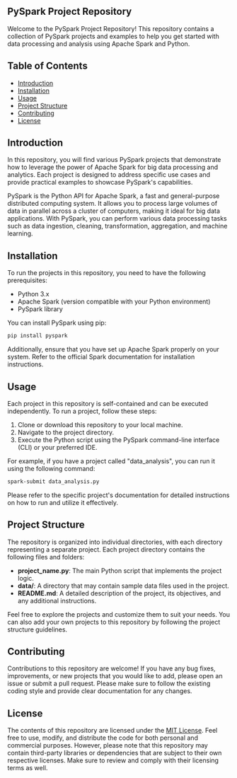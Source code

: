 ## PySpark Project Repository

Welcome to the PySpark Project Repository! This repository contains a collection of PySpark projects and examples to help you get started with data processing and analysis using Apache Spark and Python.

## Table of Contents

- [Introduction](#introduction)
- [Installation](#installation)
- [Usage](#usage)
- [Project Structure](#project-structure)
- [Contributing](#contributing)
- [License](#license)

## Introduction

In this repository, you will find various PySpark projects that demonstrate how to leverage the power of Apache Spark for big data processing and analytics. Each project is designed to address specific use cases and provide practical examples to showcase PySpark's capabilities.

PySpark is the Python API for Apache Spark, a fast and general-purpose distributed computing system. It allows you to process large volumes of data in parallel across a cluster of computers, making it ideal for big data applications. With PySpark, you can perform various data processing tasks such as data ingestion, cleaning, transformation, aggregation, and machine learning.

## Installation

To run the projects in this repository, you need to have the following prerequisites:

- Python 3.x
- Apache Spark (version compatible with your Python environment)
- PySpark library

You can install PySpark using pip:

```bash
pip install pyspark
```

Additionally, ensure that you have set up Apache Spark properly on your system. Refer to the official Spark documentation for installation instructions.

## Usage

Each project in this repository is self-contained and can be executed independently. To run a project, follow these steps:

1. Clone or download this repository to your local machine.
2. Navigate to the project directory.
3. Execute the Python script using the PySpark command-line interface (CLI) or your preferred IDE.

For example, if you have a project called "data_analysis", you can run it using the following command:

```bash
spark-submit data_analysis.py
```

Please refer to the specific project's documentation for detailed instructions on how to run and utilize it effectively.

## Project Structure

The repository is organized into individual directories, with each directory representing a separate project. Each project directory contains the following files and folders:

- **project_name.py**: The main Python script that implements the project logic.
- **data/**: A directory that may contain sample data files used in the project.
- **README.md**: A detailed description of the project, its objectives, and any additional instructions.

Feel free to explore the projects and customize them to suit your needs. You can also add your own projects to this repository by following the project structure guidelines.

## Contributing

Contributions to this repository are welcome! If you have any bug fixes, improvements, or new projects that you would like to add, please open an issue or submit a pull request. Please make sure to follow the existing coding style and provide clear documentation for any changes.

## License

The contents of this repository are licensed under the [MIT License](LICENSE). Feel free to use, modify, and distribute the code for both personal and commercial purposes. However, please note that this repository may contain third-party libraries or dependencies that are subject to their own respective licenses. Make sure to review and comply with their licensing terms as well.
